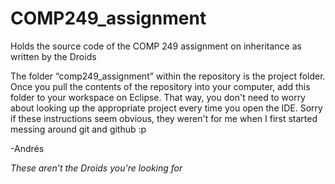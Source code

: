 # COMP249_assignment
Holds the source code of the COMP 249 assignment on inheritance as written by the Droids

The folder “comp249_assignment” within the repository is the project folder. Once you pull the contents of the repository into your computer, add this folder to your workspace on Eclipse. That way, you don't need to worry about looking up the appropriate project every time you open the IDE. Sorry if these instructions seem obvious, they weren't for me when I first started messing around git and github :p 

-Andrés

*These aren't the Droids you're looking for*